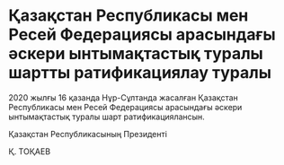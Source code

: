 # Қазақстан Республикасы мен Ресей Федерациясы арасындағы әскери ынтымақтастық туралы                  шартты ратификациялау туралы

2020 жылғы 16 қазанда Нұр-Сұлтанда жасалған Қазақстан Республикасы мен Ресей Федерациясы арасындағы әскери ынтымақтастық туралы шарт ратификациялансын.

Қазақстан Республикасының Президенті

Қ. ТОҚАЕВ

